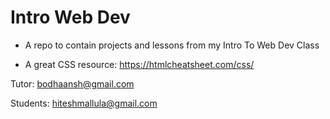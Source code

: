 # Intro Web Dev

- A repo to contain projects and lessons from my Intro To Web Dev Class

- A great CSS resource: https://htmlcheatsheet.com/css/

Tutor: bodhaansh@gmail.com

Students: hiteshmallula@gmail.com